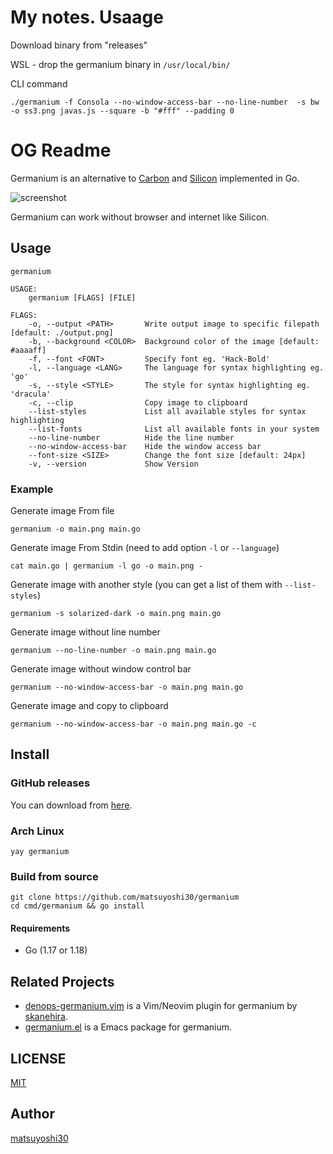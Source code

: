 # My notes. Usaage
Download binary from "releases"

WSL - drop the germanium binary in `/usr/local/bin/`

CLI command
```
./germanium -f Consola --no-window-access-bar --no-line-number  -s bw -o ss3.png javas.js --square -b "#fff" --padding 0
```



# OG Readme

Germanium is an alternative to [Carbon](https://github.com/carbon-app/carbon) and [Silicon](https://github.com/Aloxaf/silicon) implemented in Go.

![screenshot](assets/img/sample.png)

Germanium can work without browser and internet like Silicon.


## Usage

```
germanium

USAGE:
    germanium [FLAGS] [FILE]

FLAGS:
    -o, --output <PATH>       Write output image to specific filepath [default: ./output.png]
    -b, --background <COLOR>  Background color of the image [default: #aaaaff]
    -f, --font <FONT>         Specify font eg. 'Hack-Bold'
    -l, --language <LANG>     The language for syntax highlighting eg. 'go'
    -s, --style <STYLE>       The style for syntax highlighting eg. 'dracula'
    -c, --clip                Copy image to clipboard
    --list-styles             List all available styles for syntax highlighting
    --list-fonts              List all available fonts in your system
    --no-line-number          Hide the line number
    --no-window-access-bar    Hide the window access bar
    --font-size <SIZE>        Change the font size [default: 24px]
    -v, --version             Show Version
```

### Example

Generate image From file

```
germanium -o main.png main.go
```

Generate image From Stdin (need to add option `-l` or `--language`)

```
cat main.go | germanium -l go -o main.png -
```

Generate image with another style (you can get a list of them with `--list-styles`)

```
germanium -s solarized-dark -o main.png main.go
```

Generate image without line number

```
germanium --no-line-number -o main.png main.go
```

Generate image without window control bar

```
germanium --no-window-access-bar -o main.png main.go
```

Generate image and copy to clipboard

```
germanium --no-window-access-bar -o main.png main.go -c
```

## Install

### GitHub releases

You can download from [here](https://github.com/matsuyoshi30/germanium/releases).

### Arch Linux

```
yay germanium
```

### Build from source

```
git clone https://github.com/matsuyoshi30/germanium
cd cmd/germanium && go install
```

#### Requirements

- Go (1.17 or 1.18)

## Related Projects

- [denops-germanium.vim](https://github.com/skanehira/denops-germanium.vim) is a Vim/Neovim plugin for germanium by [skanehira](https://github.com/skanehira).
- [germanium.el](https://github.com/matsuyoshi30/germanium-el) is a Emacs package for germanium.

## LICENSE

[MIT](./LICENSE)


## Author

[matsuyoshi30](https://twitter.com/matsuyoshi30)
